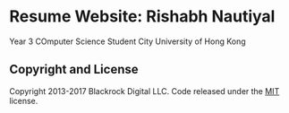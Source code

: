 # Resume Website: Rishabh Nautiyal
Year 3 COmputer Science Student
City University of Hong Kong


## Copyright and License

Copyright 2013-2017 Blackrock Digital LLC. Code released under the [MIT](https://github.com/BlackrockDigital/startbootstrap-resume/blob/gh-pages/LICENSE) license.
